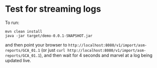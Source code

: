 # Test for streaming logs

To run:

```
mvn clean install
java -jar target/demo-0.0.1-SNAPSHOT.jar
```
and then point your browser to `http://localhost:8080/v1/import/asm-reports/GCA_01.1`
(or just `curl http://localhost:8080/v1/import/asm-reports/GCA_01.1`), and then wait for 4 seconds and marvel at a log being updated live. 